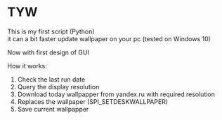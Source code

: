 # TYW 
This is my first script (Python)  
  it can a bit faster update wallpaper on your pc (tested on Windows 10)

Now with first design of GUI

How it works: 
 1. Check the last run date
 2. Query the display resolution
 3. Download today wallpapper from yandex.ru with required resolution
 4. Replaces the wallpaper  (SPI_SETDESKWALLPAPER)
 5. Save current wallpapper
